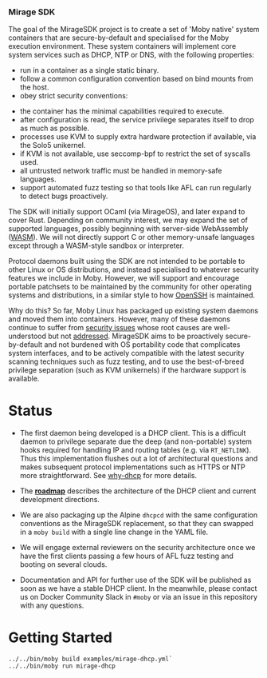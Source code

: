 ### Mirage SDK

The goal of the MirageSDK project is to create a set of 'Moby native' system
containers that are secure-by-default and specialised for the Moby execution
environment.  These system containers will implement core system services such
as DHCP, NTP or DNS, with the following properties:

- run in a container as a single static binary.
- follow a common configuration convention based on bind mounts from the host.
- obey strict security conventions:
 * the container has the minimal capabilities required to execute.
 * after configuration is read, the service privilege separates itself to drop as much as possible.
 * processes use KVM to supply extra hardware protection if available, via the Solo5 unikernel.
 * if KVM is not available, use seccomp-bpf to restrict the set of syscalls used.
 * all untrusted network traffic must be handled in memory-safe languages.
 * support automated fuzz testing so that tools like AFL can run regularly to detect bugs proactively.

The SDK will initially support OCaml (via MirageOS), and later expand to cover
Rust. Depending on community interest, we may expand the set of supported
languages, possibly beginning with server-side WebAssembly
([WASM](http://webassembly.org)).  We will not directly support C or other
memory-unsafe languages except through a WASM-style sandbox or interpreter.

Protocol daemons built using the SDK are not intended to be portable to other
Linux or OS distributions, and instead specialised to whatever security
features we include in Moby.  However, we will support and encourage portable
patchsets to be maintained by the community for other operating systems and
distributions, in a similar style to how
[OpenSSH](https://www.openssh.com/portable.html) is maintained.

Why do this?  So far, Moby Linux has packaged up existing system daemons and
moved them into containers. However, many of these daemons continue to suffer
from [security issues](https://cve.mitre.org/cgi-bin/cvename.cgi?name=CVE-2016-1503) whose
root causes are well-understood but not [addressed](https://en.wikipedia.org/wiki/Memory_safety).
MirageSDK aims to be proactively secure-by-default and not burdened with
OS portability code that complicates system interfaces, and to be actively
compatible with the latest security scanning techniques such as fuzz testing,
and to use the best-of-breed privilege separation (such as KVM unikernels) if
the hardware support is available.

# Status

- The first daemon being developed is a DHCP client. This is a difficult daemon to
  privilege separate due the deep (and non-portable) system hooks required for handling
  IP and routing tables (e.g. via `RT_NETLINK`).  Thus this implementation flushes out
  a lot of architectural questions and makes subsequent protocol implementations such
  as HTTPS or NTP more straightforward.  See [why-dhcp](why-dhcp.md) for more details.

- The **[roadmap](roadmap.md)** describes the architecture of the DHCP client and current
  development directions.

- We are also packaging up the Alpine `dhcpcd` with the same configuration conventions
  as the MirageSDK replacement, so that they can swapped in a `moby build` with a single
  line change in the YAML file.

- We will engage external reviewers on the security architecture once we have the first
  clients passing a few hours of AFL fuzz testing and booting on several clouds.

- Documentation and API for further use of the SDK will be published as soon as we have
  a stable DHCP client.  In the meanwhile, please contact us on Docker Community Slack
  in `#moby` or via an issue in this repository with any questions.

# Getting Started

```
../../bin/moby build examples/mirage-dhcp.yml`
../../bin/moby run mirage-dhcp
```
